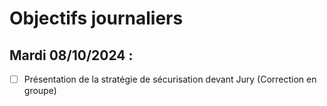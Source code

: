 # Objectifs journaliers

## Mardi 08/10/2024 :

- [ ] Présentation de la stratégie de sécurisation devant Jury (Correction en groupe)

